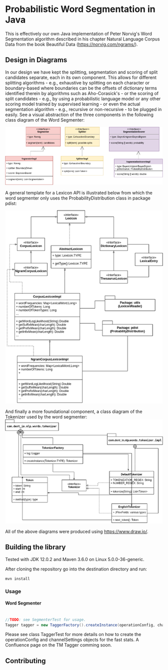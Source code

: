 

Probabilistic Word Segmentation in Java
===========

This is effectively our own Java implementation of
Peter Norvig's Word Segmentation algorithm described in his
chapter Natural Language Corpus Data from the book Beautiful Data (https://norvig.com/ngrams/).

## Design in Diagrams

In our design we have kept the splitting, segmentation and scoring of split candidates
separate, each in its own component. This allows for different splitting algorithms - e.g., exhaustive by splitting on each character or boundary-based
where boundaries can be the offsets of dictionary terms identified therein by algorithms such as Aho-Corasick's -
 or the scoring of split candidates - e.g., by using a probabilistic language model or any other scoring model trained by supervised learning -
 or even the actual segmentation algorithm - e.g., recursive or non-recursive - to be plugged in easily. See a visual abstraction
 of the three components in the following class diagram of the Word Segmenter:

![Diagram](docs/diagrams/WordSegmenterClassDiagram.png)

A general template for a Lexicon API is illustrated below from which the word segmenter only uses the ProbabilityDistribution class in package pdist:

![Diagram](docs/diagrams/LexiconInterfacesAndClasses.png)

And finally a more foundational component, a class diagram of the Tokenizer used by the word segmenter:
![Diagram](docs/diagrams/TokenizerClassDiagram.png)

All of the above diagrams were produced using https://www.draw.io/.

## Building the library

Tested with JDK 12.0.2 and Maven 3.6.0 on Linux 5.0.0-36-generic.

After cloning the repository go into the destination directory and run:

```
mvn install
```

### Usage

#### Word Segmenter
```java

//TODO: see SegmenterTest for usage.
Tagger tagger = new TaggerFactory().createInstance(operationConfig, channelSettings);
```

Please see class TaggerTest for more details on how to create the operationConfig and channelSettings objects for the fast stats.
A Confluence page on the TM Tagger comming soon.


## Contributing


